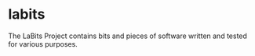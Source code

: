 # labits

The LaBits Project contains bits and pieces of software written and tested for various purposes.
